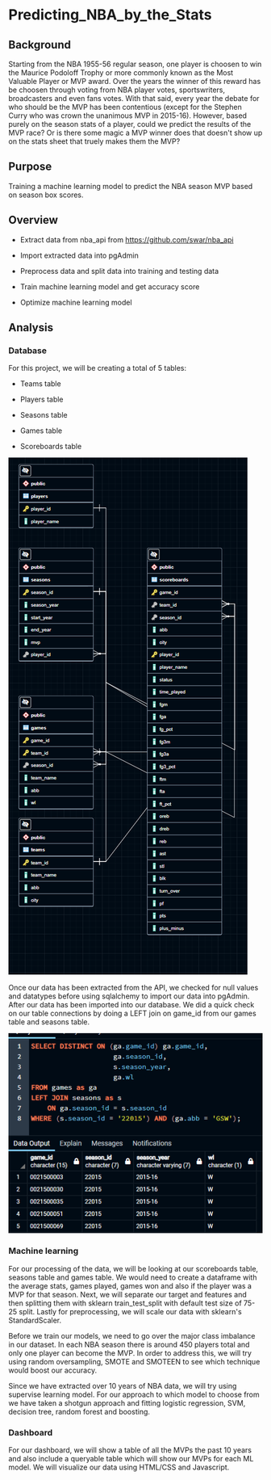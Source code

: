 # Predicting_NBA_by_the_Stats

## Background

Starting from the NBA 1955-56 regular season, one player is choosen to win the Maurice Podoloff Trophy or more commonly known as the Most Valuable Player or MVP award. Over the years the winner of this reward has be choosen through voting from NBA player votes, sportswriters, broadcasters and even fans votes. With that said, every year the debate for who should be the MVP has been contentious (except for the Stephen Curry who was crown the unanimous MVP in 2015-16). However, based purely on the season stats of a player, could we predict the results of the MVP race? Or is there some magic a MVP winner does that doesn't show up on the stats sheet that truely makes them the MVP?

## Purpose

Training a machine learning model to predict the NBA season MVP based on season box scores.

## Overview

- Extract data from nba_api from https://github.com/swar/nba_api

- Import extracted data into pgAdmin

- Preprocess data and split data into training and testing data

- Train machine learning model and get accuracy score

- Optimize machine learning model

## Analysis

### Database

For this project, we will be creating a total of 5 tables:

- Teams table

- Players table

- Seasons table

- Games table

- Scoreboards table

![ERD](https://github.com/QQrex/Predicting_NBA_MVP_by_the_Stats/blob/main/Images/Final%20ERD%20table.PNG)

Once our data has been extracted from the API, we checked for null values and datatypes before using sqlalchemy to import our data into pgAdmin. After our data has been imported into our database. We did a quick check on our table connections by doing a LEFT join on game_id from our games table and seasons table.

![join](https://github.com/QQrex/Predicting_NBA_MVP_by_the_Stats/blob/main/Images/SQL_join_test.PNG)

### Machine learning

For our processing of the data, we will be looking at our scoreboards table, seasons table and games table. We would need to create a dataframe with the average stats, games played, games won and also if the player was a MVP for that season. Next, we will separate our target and features and then splitting them with sklearn train_test_split with default test size of 75-25 split. Lastly for preprocessing, we will scale our data with sklearn's StandardScaler.

Before we train our models, we need to go over the major class imbalance in our dataset. In each NBA season there is around 450 players total and only one player can become the MVP. In order to address this, we will try using random oversampling, SMOTE and SMOTEEN to see which technique would boost our accuracy.

Since we have extracted over 10 years of NBA data, we will try using supervise learning model. For our approach to which model to choose from we have taken a shotgun approach and fitting logistic regression, SVM, decision tree, random forest and boosting.

### Dashboard

For our dashboard, we will show a table of all the MVPs the past 10 years and also include a queryable table which will show our MVPs for each ML model. We will visualize our data using HTML/CSS and Javascript.


